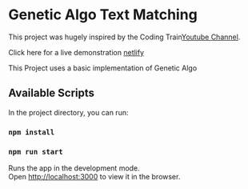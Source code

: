 # Genetic Algo Text Matching

This project was hugely inspired by the Coding Train[Youtube Channel](https://www.youtube.com/watch?v=9zfeTw-uFCw&list=PLRqwX-V7Uu6bJM3VgzjNV5YxVxUwzALHV).

Click here for a live demonstration [netlify](https://flamboyant-noyce-415776.netlify.app/)

This Project uses a basic implementation of Genetic Algo

## Available Scripts

In the project directory, you can run:
### `npm install`
### `npm run start`
Runs the app in the development mode.\
Open [http://localhost:3000](http://localhost:3000) to view it in the browser.
